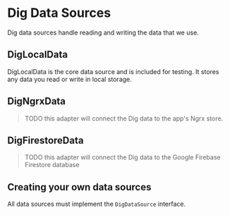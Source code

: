 Dig Data Sources
================

Dig data sources handle reading and writing the data that we use.

DigLocalData
------------

DigLocalData is the core data source and is included for testing. It stores any data you read or write
in local storage.

DigNgrxData
----------------

> TODO this adapter will connect the Dig data to the app's Ngrx store.

DigFirestoreData
----------------

> TODO this adapter will connect the Dig data to the Google Firebase Firestore database

Creating your own data sources
------------------------------

All data sources must implement the `DigDataSource` interface.
